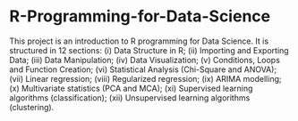 # R-Programming-for-Data-Science
This project is an introduction to R programming for Data Science. It is structured in 12 sections: (i) Data Structure in R; (ii) Importing and Exporting Data; (iii) Data Manipulation; (iv) Data Visualization; (v) Conditions, Loops and Function Creation; (vi) Statistical Analysis (Chi-Square and ANOVA); (vii) Linear regression; (viii) Regularized regression; (ix) ARIMA modelling; (x) Multivariate statistics (PCA and MCA); (xi) Supervised learning algorithms (classification); (xii) Unsupervised learning algorithms (clustering).

